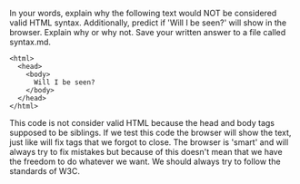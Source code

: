 In your words, explain why the following text would NOT be considered valid HTML syntax. Additionally, predict if 'Will I be seen?' will show in the browser. Explain why or why not. Save your written answer to a file called syntax.md.


```
<html>
  <head>
    <body>
      Will I be seen?
    </body>
  </head>
</html>
```


This code is not consider valid HTML because the head and body tags supposed to be siblings. If we test this code the browser will show the text, just like will fix tags that we forgot to close. The browser is 'smart' and will always try to fix mistakes but because of this doesn't mean that we have the freedom to do whatever we want. We should always try to follow the standards of W3C.